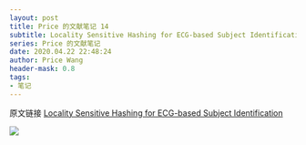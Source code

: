 ```yaml
---
layout: post
title: Price 的文献笔记 14
subtitle: Locality Sensitive Hashing for ECG-based Subject Identification
series: Price 的文献笔记
date: 2020.04.22 22:48:24
author: Price Wang
header-mask: 0.8
tags:
- 笔记
---
```


原文链接 [Locality Sensitive Hashing for ECG-based Subject Identification](https://ieeexplore.ieee.org/document/8959716)

<img class="post_img" src="{{ site.baseurl }}/img/post/{{ page.series }}/{{ page.title }}.png">
